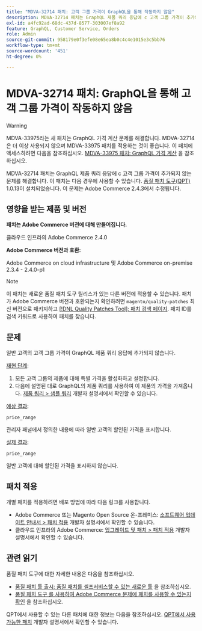 ```yaml
---
title: "MDVA-32714 패치: 고객 그룹 가격이 GraphQL을 통해 작동하지 않음"
description: MDVA-32714 패치는 GraphQL 제품 쿼리 응답에 с 고객 그룹 가격이 추가되지 않는 문제를 해결합니다. 이 패치는 QPT(Quality Patches Tool) 1.0.13이 설치된 경우 사용할 수 있습니다. 이 문제는 Adobe Commerce 2.4.3에서 수정됩니다.
exl-id: a4fc92ad-68dc-437d-8577-303007ef8a92
feature: GraphQL, Customer Service, Orders
role: Admin
source-git-commit: 958179e0f3efe08e65ea8b0c4c4e1015e3c5bb76
workflow-type: tm+mt
source-wordcount: '451'
ht-degree: 0%

---
```


# MDVA-32714 패치: GraphQL을 통해 고객 그룹 가격이 작동하지 않음

>[!WARNING]
>
>MDVA-33975라는 새 패치는 GraphQL 가격 계산 문제를 해결합니다. MDVA-32714은 더 이상 사용되지 않으며 MDVA-33975 패치를 적용하는 것이 좋습니다. 이 패치에 액세스하려면 다음을 참조하십시오. [MDVA-33975 패치: GraphQL 가격 계산](https://experienceleague.adobe.com/docs/commerce-knowledge-base/kb/support-tools/patches/mdva-33975-magento-patch-graphql-price-calculations.html) 을 참조하십시오.

MDVA-32714 패치는 GraphQL 제품 쿼리 응답에 с 고객 그룹 가격이 추가되지 않는 문제를 해결합니다. 이 패치는 다음 경우에 사용할 수 있습니다. [품질 패치 도구(QPT)](https://devdocs.magento.com/guides/v2.4/comp-mgr/patching.html#mqp) 1.0.13이 설치되었습니다. 이 문제는 Adobe Commerce 2.4.3에서 수정됩니다.

## 영향을 받는 제품 및 버전

**패치는 Adobe Commerce 버전에 대해 만들어집니다.**

클라우드 인프라의 Adobe Commerce 2.4.0

**Adobe Commerce 버전과 호환:**

Adobe Commerce on cloud infrastructure 및 Adobe Commerce on-premise 2.3.4 - 2.4.0-p1

>[!NOTE]
>
>이 패치는 새로운 품질 패치 도구 릴리스가 있는 다른 버전에 적용할 수 있습니다. 패치가 Adobe Commerce 버전과 호환되는지 확인하려면 `magento/quality-patches` 최신 버전으로 패키지하고 [[!DNL Quality Patches Tool]: 패치 검색 페이지](https://devdocs.magento.com/quality-patches/tool.html#patch-grid). 패치 ID를 검색 키워드로 사용하여 패치를 찾습니다.

## 문제

일반 고객의 고객 그룹 가격이 GraphQL 제품 쿼리 응답에 추가되지 않습니다.

<u>재현 단계</u>:

1. 모든 고객 그룹의 제품에 대해 특별 가격을 활성화하고 설정합니다.
1. 다음에 설명된 대로 GraphQL의 제품 쿼리를 사용하여 이 제품의 가격을 가져옵니다. [제품 쿼리 > 샘플 쿼리](https://devdocs.magento.com/guides/v2.4/graphql/queries/products.html#sample-queries) 개발자 설명서에서 확인할 수 있습니다.

<u>예상 결과</u>:

```api
price_range
```

관리자 패널에서 정의한 내용에 따라 일반 고객의 할인된 가격을 표시합니다.

<u>실제 결과</u>:

```api
price_range
```

일반 고객에 대해 할인된 가격을 표시하지 않습니다.

## 패치 적용

개별 패치를 적용하려면 배포 방법에 따라 다음 링크를 사용합니다.

* Adobe Commerce 또는 Magento Open Source 온-프레미스: [소프트웨어 업데이트 안내서 > 패치 적용](https://devdocs.magento.com/guides/v2.4/comp-mgr/patching/mqp.html) 개발자 설명서에서 확인할 수 있습니다.
* 클라우드 인프라의 Adobe Commerce: [업그레이드 및 패치 > 패치 적용](https://devdocs.magento.com/cloud/project/project-patch.html) 개발자 설명서에서 확인할 수 있습니다.

## 관련 읽기

품질 패치 도구에 대한 자세한 내용은 다음을 참조하십시오.

* [품질 패치 툴 출시: 품질 패치를 셀프서비스할 수 있는 새로운 툴](/help/announcements/adobe-commerce-announcements/magento-quality-patches-released-new-tool-to-self-serve-quality-patches.md) 을 참조하십시오.
* [품질 패치 도구 를 사용하여 Adobe Commerce 문제에 패치를 사용할 수 있는지 확인](/help/support-tools/patches-available-in-qpt-tool/check-patch-for-magento-issue-with-magento-quality-patches.md) 을 참조하십시오.

QPT에서 사용할 수 있는 다른 패치에 대한 정보는 다음을 참조하십시오. [QPT에서 사용 가능한 패치](https://devdocs.magento.com/quality-patches/tool.html#patch-grid) 개발자 설명서에서 확인할 수 있습니다.

